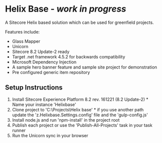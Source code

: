 # Helix Base - *work in progress*
A Sitecore Helix based solution which can be used for greenfield projects.

Features include:

* Glass Mapper
* Unicorn
* Sitecore 8.2 Update-2 ready
* Target .net framework 4.5.2 for backwards compatibility
* Microsoft Dependency Injection
* A sample hero banner feature and sample site project for demonstration
* Pre configured generic item repository

## Setup Instructions
1. Install Sitecore Experience Platform 8.2 rev. 161221 (8.2 Update-2) * Name your instance 'Helixbase'
2. Clone project to 'C:\Projects\Helix base' * if you use another path update the 'z.Helixbase.Settings.config' file and the 'gulp-config.js'
3. Install node.js and run 'npm-install' in the project root
4. Publish each project or use the 'Publish-All-Projects' task in your task runner
5. Run the Unicorn sync in your browser
